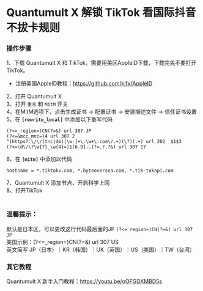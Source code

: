 # Quantumult X 解锁 TikTok 看国际抖音不拔卡规则

### 操作步骤<br>
1、下载 Quantumult X 和 TikTok，需要用美区AppleID下载，下载完先不要打开TikTok。<br>
- 注册美国AppleID教程：https://github.com/kjfx/AppleID<br>

2、打开 Quantumult X<br>
3、打开 <code>重写</code> 和 <code>MitM</code> 开关<br>
4、在MitM选项下，点击生成证书 → 配置证书 → 安装描述文件 → 信任证书设置<br>
5、在 <strong><code>[rewrite_local]</code></strong> 中添加以下重写代码<br>

    (?<=_region=)CN(?=&) url 307 JP
    (?<=&mcc_mnc=)4 url 307 2
    ^(https?:\/\/(tnc|dm)[\w-]+\.\w+\.com\/.+)(\?)(.+) url 302  $1$3
    (?<=\d\/\?\w{7}_\w{4}=)1[6-9]..(?=.?.?&) url 307 17


6、在 <strong><code>[mitm]</code></strong> 中添加以代码<br>

    hostname = *.tiktokv.com, *.byteoversea.com, *.tik-tokapi.com

7、Quantumult X 添加节点，开启科学上网<br>
8、打开TikTok<br><br>

### 温馨提示：
默认是日本区，可以更改这行代码最后面的JP  <code>(?<=_region=)CN(?=&) url 307 JP</code><br>
美国示例：(?<=_region=)CN(?=&) url 307 US<br>
英文简写 JP（日本）｜KR（韩国）｜UK（英国）｜US（美国）｜TW（台湾）<br>
    
### 其它教程
Quantumult X 新手入门教程：https://youtu.be/oOFGDXMBD5s
